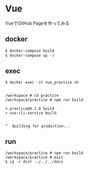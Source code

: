 # Vue
VueでGitHub Pageを作ってみる

## docker
```bash
$ docker-compose build
$ docker-compose up -d
```

## exec
```
$ docker exec -it vue_practice sh


/workspace # cd practice
/workspace/practice # npm run build

> practice@0.1.0 build
> vue-cli-service build


⠋  Building for production...
```

## run
```
/workspace/practice # npm run build
/workspace/practice # exit
$ cp -r dist ../../../docs
```
